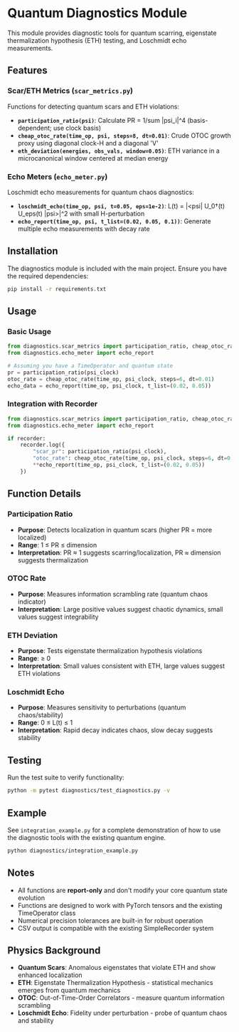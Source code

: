 # Quantum Diagnostics Module

This module provides diagnostic tools for quantum scarring, eigenstate thermalization hypothesis (ETH) testing, and Loschmidt echo measurements.

## Features

### Scar/ETH Metrics (`scar_metrics.py`)
Functions for detecting quantum scars and ETH violations:

- **`participation_ratio(psi)`**: Calculate PR = 1/sum |psi_i|^4 (basis-dependent; use clock basis)
- **`cheap_otoc_rate(time_op, psi, steps=8, dt=0.01)`**: Crude OTOC growth proxy using diagonal clock-H and a diagonal 'V'
- **`eth_deviation(energies, obs_vals, window=0.05)`**: ETH variance in a microcanonical window centered at median energy

### Echo Meters (`echo_meter.py`)
Loschmidt echo measurements for quantum chaos diagnostics:

- **`loschmidt_echo(time_op, psi, t=0.05, eps=1e-2)`**: L(t) = |<psi| U_0†(t) U_eps(t) |psi>|^2 with small H-perturbation
- **`echo_report(time_op, psi, t_list=(0.02, 0.05, 0.1))`**: Generate multiple echo measurements with decay rate

## Installation

The diagnostics module is included with the main project. Ensure you have the required dependencies:

```bash
pip install -r requirements.txt
```

## Usage

### Basic Usage

```python
from diagnostics.scar_metrics import participation_ratio, cheap_otoc_rate
from diagnostics.echo_meter import echo_report

# Assuming you have a TimeOperator and quantum state
pr = participation_ratio(psi_clock)
otoc_rate = cheap_otoc_rate(time_op, psi_clock, steps=6, dt=0.01)
echo_data = echo_report(time_op, psi_clock, t_list=(0.02, 0.05))
```

### Integration with Recorder

```python
from diagnostics.scar_metrics import participation_ratio, cheap_otoc_rate
from diagnostics.echo_meter import echo_report

if recorder:
    recorder.log({
        "scar_pr": participation_ratio(psi_clock),
        "otoc_rate": cheap_otoc_rate(time_op, psi_clock, steps=6, dt=0.01),
        **echo_report(time_op, psi_clock, t_list=(0.02, 0.05))
    })
```

## Function Details

### Participation Ratio
- **Purpose**: Detects localization in quantum scars (higher PR = more localized)
- **Range**: 1 ≤ PR ≤ dimension
- **Interpretation**: PR ≈ 1 suggests scarring/localization, PR ≈ dimension suggests thermalization

### OTOC Rate  
- **Purpose**: Measures information scrambling rate (quantum chaos indicator)
- **Interpretation**: Large positive values suggest chaotic dynamics, small values suggest integrability

### ETH Deviation
- **Purpose**: Tests eigenstate thermalization hypothesis violations
- **Range**: ≥ 0
- **Interpretation**: Small values consistent with ETH, large values suggest ETH violations

### Loschmidt Echo
- **Purpose**: Measures sensitivity to perturbations (quantum chaos/stability)
- **Range**: 0 ≤ L(t) ≤ 1
- **Interpretation**: Rapid decay indicates chaos, slow decay suggests stability

## Testing

Run the test suite to verify functionality:

```bash
python -m pytest diagnostics/test_diagnostics.py -v
```

## Example

See `integration_example.py` for a complete demonstration of how to use the diagnostic tools with the existing quantum engine.

```bash
python diagnostics/integration_example.py
```

## Notes

- All functions are **report-only** and don't modify your core quantum state evolution
- Functions are designed to work with PyTorch tensors and the existing TimeOperator class
- Numerical precision tolerances are built-in for robust operation
- CSV output is compatible with the existing SimpleRecorder system

## Physics Background

- **Quantum Scars**: Anomalous eigenstates that violate ETH and show enhanced localization
- **ETH**: Eigenstate Thermalization Hypothesis - statistical mechanics emerges from quantum mechanics
- **OTOC**: Out-of-Time-Order Correlators - measure quantum information scrambling
- **Loschmidt Echo**: Fidelity under perturbation - probe of quantum chaos and stability